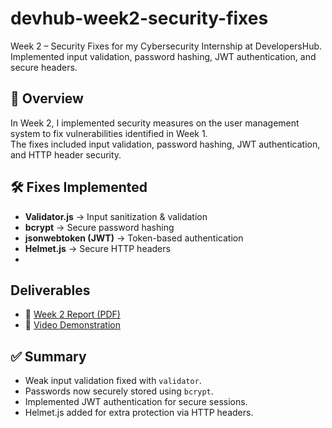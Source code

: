 # devhub-week2-security-fixes
Week 2 – Security Fixes for my Cybersecurity Internship at DevelopersHub. Implemented input validation, password hashing, JWT authentication, and secure headers.

## 📌 Overview
In Week 2, I implemented security measures on the user management system to fix vulnerabilities identified in Week 1.  
The fixes included input validation, password hashing, JWT authentication, and HTTP header security.

## 🛠️ Fixes Implemented
- **Validator.js** → Input sanitization & validation
- **bcrypt** → Secure password hashing
- **jsonwebtoken (JWT)** → Token-based authentication
- **Helmet.js** → Secure HTTP headers
- 

##  Deliverables
- 📄 [Week 2 Report (PDF)](./Week2.pdf)  
- 🎥 [Video Demonstration](https://drive.google.com/file/d/11af1hku3V2KUn3RdFZHgyzKrvtYyHyPi/view?usp=sharing)


## ✅ Summary
- Weak input validation fixed with `validator`.  
- Passwords now securely stored using `bcrypt`.  
- Implemented JWT authentication for secure sessions.  
- Helmet.js added for extra protection via HTTP headers.

